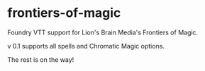 # frontiers-of-magic

Foundry VTT support for Lion's Brain Media's Frontiers of Magic.

v 0.1 supports all spells and Chromatic Magic options.

The rest is on the way!
